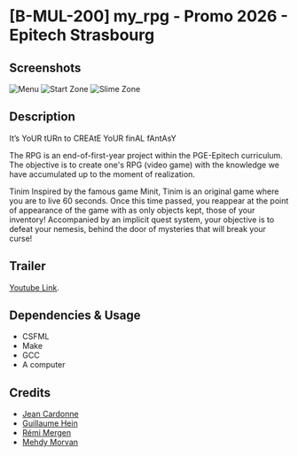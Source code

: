 
# [B-MUL-200] my_rpg - Promo 2026 - Epitech Strasbourg

## Screenshots
![Menu](https://i.imgur.com/s4UcsIL.png)
![Start Zone](https://i.imgur.com/XZsRcNE.png)
![Slime Zone](https://i.imgur.com/EwzWSxV.png)


## Description
It’s YoUR tURn to CREAtE YoUR finAL fAntAsY

The RPG is an end-of-first-year project within the PGE-Epitech curriculum. The objective is to create one's RPG (video game) with the knowledge we have accumulated up to the moment of realization.

Tinim
Inspired by the famous game Minit, Tinim is an original game where you are to live 60 seconds. Once this time passed, you reappear at the point of appearance of the game with as only objects kept, those of your inventory! Accompanied by an implicit quest system, your objective is to defeat your nemesis, behind the door of mysteries that will break your curse!

## Trailer
[Youtube Link](https://youtu.be/jTujB1Cl3yU "Youtube Link").

## Dependencies & Usage
- CSFML
- Make
- GCC
- A computer

## Credits
- [Jean Cardonne](https://github.com/jcardonne)
- [Guillaume Hein](https://github.com/Thyodas)
- [Rémi Mergen](https://github.com/Retr0-viseur)
- [Mehdy Morvan](https://github.com/iMeaNz)

